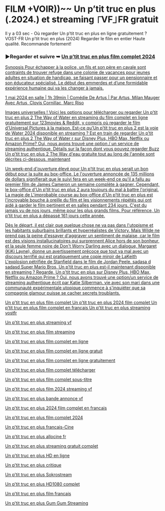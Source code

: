 # FILM +VOIR))~~ Un p’tit truc en plus (.2024.) et streaming ⎾VF⏌FR gratuit

Il y a 03 sec - Où regarder Un p’tit truc en plus en ligne gratuitement ? VOST-FR Un p’tit truc en plus (2024) Regarder le film en entier
Haute qualité. Recommande fortement!


### ▶Regarder et suivre ➥ <a href="https://t.co/BlcmoHTbpK" rel="nofollow">Un p’tit truc en plus film complet 2024</p>

Synopsis
Pour échapper à la police, un fils et son père en cavale sont contraints de trouver refuge dans une colonie de vacances pour jeunes adultes en situation de handicap, se faisant passer pour un pensionnaire et son éducateur spécialisé. Le début des emmerdes et d’une formidable expérience humaine qui va les changer à jamais.

1 mai 2024 en salle | 1h 39min | Comédie
De Artus | Par Artus, Milan Mauger
Avec Artus, Clovis Cornillac, Marc Riso

Images universelles ! Voici les options pour télécharger ou regarder Un p’tit truc en plus 2 The Way of Water en streaming du film complet
en ligne gratuitement sur 123movies & Reddit, y compris où regarder le film d'Universal Pictures à la maison. Est-ce qu'Un p’tit truc en plus 2 est la voie
de Water 2024 disponible en streaming ? Est en train de regarder Un p’tit truc en plus 2 The Way of Water r sur Disney Plus, HBO Max, Netflix ou Amazon
Prime? Oui, nous avons trouvé une option / un service de streaming authentique. Détails sur la façon dont vous pouvez regarder Buzz Un p’tit truc en plus 2 The Way
d'eau gratuite tout au long de l'année sont décrites ci-dessous. maintenant

Un week-end d'ouverture élevé pour Un p’tit truc en plus serait un bon début pour la suite au box-office. Le
l'ouverture annoncée de 135 millions de dollars signifierait que le suivi fera en un week-end ce qu'il a fallu au premier film de James Cameron un
semaine complète à gagner. Cependant, le box-office d'Un p’tit truc en plus 2 aura toujours du mal à battre l'original. La magie de
L'improbable course au box-office d'Un p’tit truc en plus est l'incroyable bouche à oreille du film et les visionnements répétés qui ont aidé à garder le
film pertinent et en salles pendant 234 jours. C'est du jamais vu de nos jours, même pour les plus grands films. Pour référence,
Un p’tit truc en plus a dépassé 161 jours cette année.

Dès le départ, il est clair que quelque chose ne va pas dans l'utopisme et les habitants suburbains brillants et hyperréalistes de Victory.
Mais Wilde ne prend pas la peine d'essayer d'aggraver un sentiment de malaise, car le film est des visions installucinatoires qui surprennent
Alice hors de son bonheur, et la seule femme noire de Don't Worry Darling avec un dialogue, Margaret (KiKi Layne), donne un
avertissement précoce que tout va mal avec un discours terrifié qui est pratiquement une copie miroir de LaKeith
L'explosion pétrifiée de Stanfield dans le film de Jordan Peele. sadasa d sadasd
Super Mario Bros, Un p’tit truc en plus est-il maintenant disponible en streaming ? Regarde, Un p’tit truc en plus sur Disney Plus, HBO Max,
Netflix ou Amazon Prime ? Oui, nous avons trouvé une option/un service de streaming authentique écrit par Katie Silberman. vie
avec son mari dans une communauté expérimentale utopique commence à s'inquiéter que sa compagnie glamour puisse se cacher
secrets troublants.

Un p’tit truc en plus film complet
Un p’tit truc en plus 2024 film complet
Un p’tit truc en plus film complet en français
Un p’tit truc en plus streaming vostfr

Un p’tit truc en plus streaming vf

Un p’tit truc en plus film streaming

Un p’tit truc en plus film complet en ligne

Un p’tit truc en plus film complet en ligne gratuit

Un p’tit truc en plus film complet en ligne gratuitement

Un p’tit truc en plus film complet télécharger

Un p’tit truc en plus film complet sous-titre

Un p’tit truc en plus film 2024 streaming vf

Un p’tit truc en plus bande annonce vf

Un p’tit truc en plus 2024 film complet en francais

Un p’tit truc en plus film complet 2024

Un p’tit truc en plus francais-Cine

Un p’tit truc en plus allocine fr

Un p’tit truc en plus streaming gratuit complet

Un p’tit truc en plus HD en ligne

Un p’tit truc en plus critique

Un p’tit truc en plus Sokrostream

Un p’tit truc en plus HD1080 complet

Un p’tit truc en plus film francais

Un p’tit truc en plus Gum Gum Streaming
